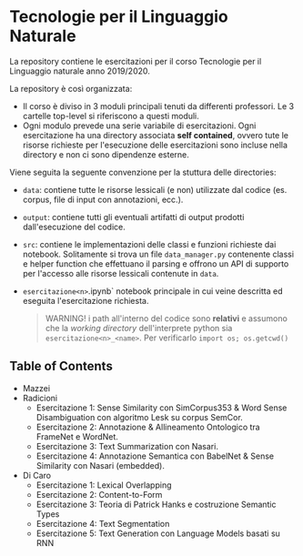# Tecnologie per il Linguaggio Naturale

La repository contiene le esercitazioni per il corso Tecnologie per il Linguaggio naturale anno 2019/2020.

La repository è così organizzata:
* Il corso è diviso in 3 moduli principali tenuti da differenti professori. Le 3 cartelle top-level si riferiscono a questi moduli.
* Ogni modulo prevede una serie variabile di esercitazioni. Ogni esercitazione ha una directory associata **self contained**, ovvero tute le risorse richieste per l'esecuzione delle esercitazioni sono incluse nella directory e non ci sono dipendenze esterne.

Viene seguita la seguente convenzione per la stuttura delle directories:

* `data`: contiene tutte le risorse lessicali (e non) utilizzate dal codice (es. corpus, file di input con annotazioni, ecc.).
* `output`: contiene tutti gli eventuali artifatti di output prodotti dall'esecuzione del codice.
* `src`: contiene le implementazioni delle classi e funzioni richieste dai notebook. Solitamente si trova un file `data_manager.py` contenente classi e  helper function che effettuano il parsing e offrono un API di supporto per l'accesso alle risorse lessicali contenute in `data`.
* `esercitazione<n>`.ipynb` notebook principale in cui veine descritta ed eseguita l'esercitazione richiesta.


    > WARNING! i path all'interno del codice sono **relativi** e assumono che la *working directory* dell'interprete python sia `esercitazione<n>_<name>`. Per verificarlo `import os; os.getcwd()`

## Table of Contents
* Mazzei
* Radicioni
    * Esercitazione 1: Sense Similarity con SimCorpus353 & Word Sense Disambiguation con algoritmo Lesk su corpus SemCor.
    * Esercitazione 2: Annotazione & Allineamento Ontologico tra FrameNet e WordNet.
    * Esercitazione 3: Text Summarization con Nasari.
    * Esercitazione 4: Annotazione Semantica con BabelNet & Sense Similarity con Nasari (embedded).
* Di Caro
    * Esercitazione 1: Lexical Overlapping
    * Esercitazione 2: Content-to-Form
    * Esercitazione 3: Teoria di Patrick Hanks e costruzione Semantic Types 
    * Esercitazione 4: Text Segmentation
    * Esercitazione 5: Text Generation con Language Models basati su RNN 
